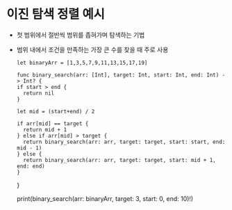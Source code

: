 # 이진 탐색 정렬 예시
- 첫 범위에서 절반씩 범위를 좁혀가며 탐색하는 기법
- 범위 내에서 조건을 만족하는 가장 큰 수를 찾을 때 주로 사용


      let binaryArr = [1,3,5,7,9,11,13,15,17,19]

      func binary_search(arr: [Int], target: Int, start: Int, end: Int) -> Int? {
      if start > end {
        return nil
      }

      let mid = (start+end) / 2

      if arr[mid] == target {
        return mid + 1
      } else if arr[mid] > target {
        return binary_search(arr: arr, target: target, start: start, end: mid - 1)
      } else {
        return binary_search(arr: arr, target: target, start: mid + 1, end: end)
      }
    }

    print(binary_search(arr: binaryArr, target: 3, start: 0, end: 10)!)
